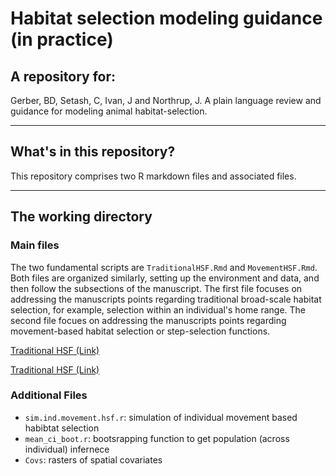 # Habitat selection modeling guidance (in practice)

## A repository for:

Gerber, BD, Setash, C, Ivan, J and Northrup, J. A plain language review and guidance for modeling animal habitat-selection. 

---

## What's in this repository?

This repository comprises two R markdown files and associated files.

---

## The working directory

### Main files

The two fundamental scripts are `TraditionalHSF.Rmd` and `MovementHSF.Rmd`. Both files are organized 
similarly, setting up the environment and data, and then follow the subsections of the manuscript. 
The first file focuses on addressing the manuscripts points regarding traditional broad-scale
habitat selection, for example, selection within an individual's home range. The second file
focues on addressing the manuscripts points regarding movement-based habitat selection or
step-selection functions.

<a href="https://bgerber123.github.io/Habitat-Selection-Guidance
/TraditionalHSF.html" title="">Traditional HSF (Link)</a>

<a href="MovementHSF.html" title="">Traditional HSF (Link)</a>

### Additional Files

- `sim.ind.movement.hsf.r`: simulation of individual movement based habibtat selection
- `mean_ci_boot.r`: bootsrapping function to get population (across individual) infernece
- `Covs`: rasters of spatial covariates
  
